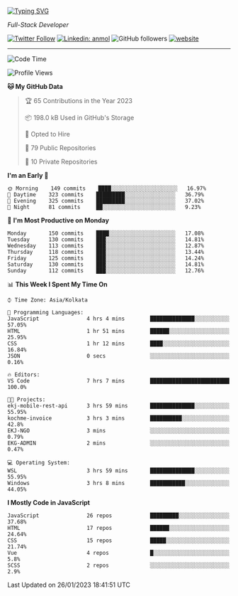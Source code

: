 [![Typing SVG](https://readme-typing-svg.herokuapp.com?lines=HI%2C+I'm+Tonal;I'm+a+Full+Stack+Developer)](https://git.io/typing-svg)

<p><em>Full-Stack Developer</em></p>

[![Twitter Follow](https://img.shields.io/twitter/follow/tonalmathew?style=flat)](https://twitter.com/intent/follow?screen_name=tonalmathew)
[![Linkedin: anmol](https://img.shields.io/badge/tonal-mathew?style=flat-square&logo=Linkedin&logoColor=white&link=https://www.linkedin.com/in/tonal-mathew/)](https://www.linkedin.com/in/tonal-mathew/)
![GitHub followers](https://img.shields.io/github/followers/tonalmathew?label=Follow&style=social)
[![website](https://img.shields.io/badge/Website-46a2f1.svg?&style=flat-square&logo=Google-Chrome&logoColor=white&link=http://tonalmathew.github.io/)](http://tonalmathew.github.io/)

---
<!--START_SECTION:waka-->
![Code Time](http://img.shields.io/badge/Code%20Time-898%20hrs%2051%20mins-blue)

![Profile Views](http://img.shields.io/badge/Profile%20Views-2-blue)

**🐱 My GitHub Data** 

> 🏆 65 Contributions in the Year 2023
 > 
> 📦 198.0 kB Used in GitHub's Storage 
 > 
> 💼 Opted to Hire
 > 
> 📜 79 Public Repositories 
 > 
> 🔑 10 Private Repositories  
 > 
**I'm an Early 🐤** 

```text
🌞 Morning    149 commits    ████░░░░░░░░░░░░░░░░░░░░░   16.97% 
🌆 Daytime    323 commits    █████████░░░░░░░░░░░░░░░░   36.79% 
🌃 Evening    325 commits    █████████░░░░░░░░░░░░░░░░   37.02% 
🌙 Night      81 commits     ██░░░░░░░░░░░░░░░░░░░░░░░   9.23%

```
📅 **I'm Most Productive on Monday** 

```text
Monday       150 commits    ████░░░░░░░░░░░░░░░░░░░░░   17.08% 
Tuesday      130 commits    ███░░░░░░░░░░░░░░░░░░░░░░   14.81% 
Wednesday    113 commits    ███░░░░░░░░░░░░░░░░░░░░░░   12.87% 
Thursday     118 commits    ███░░░░░░░░░░░░░░░░░░░░░░   13.44% 
Friday       125 commits    ███░░░░░░░░░░░░░░░░░░░░░░   14.24% 
Saturday     130 commits    ███░░░░░░░░░░░░░░░░░░░░░░   14.81% 
Sunday       112 commits    ███░░░░░░░░░░░░░░░░░░░░░░   12.76%

```


📊 **This Week I Spent My Time On** 

```text
⌚︎ Time Zone: Asia/Kolkata

💬 Programming Languages: 
JavaScript               4 hrs 4 mins        ██████████████░░░░░░░░░░░   57.05% 
HTML                     1 hr 51 mins        ██████░░░░░░░░░░░░░░░░░░░   25.95% 
CSS                      1 hr 12 mins        ████░░░░░░░░░░░░░░░░░░░░░   16.84% 
JSON                     0 secs              ░░░░░░░░░░░░░░░░░░░░░░░░░   0.16%

🔥 Editors: 
VS Code                  7 hrs 7 mins        █████████████████████████   100.0%

🐱‍💻 Projects: 
ekj-mobile-rest-api      3 hrs 59 mins       ██████████████░░░░░░░░░░░   55.95% 
kochme-invoice           3 hrs 3 mins        ██████████░░░░░░░░░░░░░░░   42.8% 
EKJ-NGO                  3 mins              ░░░░░░░░░░░░░░░░░░░░░░░░░   0.79% 
EKG-ADMIN                2 mins              ░░░░░░░░░░░░░░░░░░░░░░░░░   0.47%

💻 Operating System: 
WSL                      3 hrs 59 mins       ██████████████░░░░░░░░░░░   55.95% 
Windows                  3 hrs 8 mins        ███████████░░░░░░░░░░░░░░   44.05%

```

**I Mostly Code in JavaScript** 

```text
JavaScript               26 repos            █████████░░░░░░░░░░░░░░░░   37.68% 
HTML                     17 repos            ██████░░░░░░░░░░░░░░░░░░░   24.64% 
CSS                      15 repos            █████░░░░░░░░░░░░░░░░░░░░   21.74% 
Vue                      4 repos             █░░░░░░░░░░░░░░░░░░░░░░░░   5.8% 
SCSS                     2 repos             ░░░░░░░░░░░░░░░░░░░░░░░░░   2.9%

```



 Last Updated on 26/01/2023 18:41:51 UTC
<!--END_SECTION:waka-->
